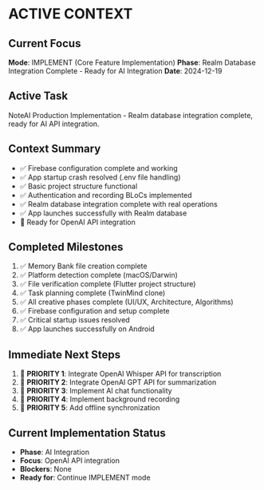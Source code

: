 # ACTIVE CONTEXT

## Current Focus
**Mode**: IMPLEMENT (Core Feature Implementation)
**Phase**: Realm Database Integration Complete - Ready for AI Integration
**Date**: 2024-12-19

## Active Task
NoteAI Production Implementation - Realm database integration complete, ready for AI API integration.

## Context Summary
- ✅ Firebase configuration complete and working
- ✅ App startup crash resolved (.env file handling)
- ✅ Basic project structure functional
- ✅ Authentication and recording BLoCs implemented
- ✅ Realm database integration complete with real operations
- ✅ App launches successfully with Realm database
- 🚧 Ready for OpenAI API integration

## Completed Milestones
1. ✅ Memory Bank file creation complete
2. ✅ Platform detection complete (macOS/Darwin)
3. ✅ File verification complete (Flutter project structure)
4. ✅ Task planning complete (TwinMind clone)
5. ✅ All creative phases complete (UI/UX, Architecture, Algorithms)
6. ✅ Firebase configuration and setup complete
7. ✅ Critical startup issues resolved
8. ✅ App launches successfully on Android

## Immediate Next Steps
1. 🎯 **PRIORITY 1**: Integrate OpenAI Whisper API for transcription
2. 🎯 **PRIORITY 2**: Integrate OpenAI GPT API for summarization
3. 🎯 **PRIORITY 3**: Implement AI chat functionality
4. 🎯 **PRIORITY 4**: Implement background recording
5. 🎯 **PRIORITY 5**: Add offline synchronization

## Current Implementation Status
- **Phase**: AI Integration
- **Focus**: OpenAI API integration
- **Blockers**: None
- **Ready for**: Continue IMPLEMENT mode
